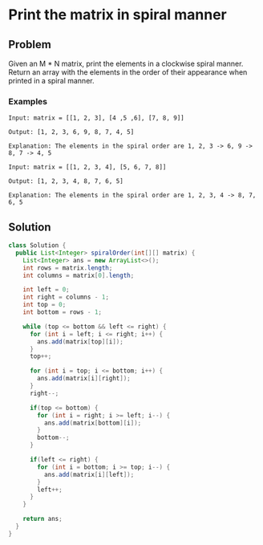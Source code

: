 # Print the matrix in spiral manner

## Problem

Given an M \* N matrix, print the elements in a clockwise spiral manner. Return an array with the elements in the order of their appearance when printed in a spiral manner.

### Examples

```
Input: matrix = [[1, 2, 3], [4 ,5 ,6], [7, 8, 9]]

Output: [1, 2, 3, 6, 9, 8, 7, 4, 5]

Explanation: The elements in the spiral order are 1, 2, 3 -> 6, 9 -> 8, 7 -> 4, 5
```

```
Input: matrix = [[1, 2, 3, 4], [5, 6, 7, 8]]

Output: [1, 2, 3, 4, 8, 7, 6, 5]

Explanation: The elements in the spiral order are 1, 2, 3, 4 -> 8, 7, 6, 5
```

## Solution

```java
class Solution {
  public List<Integer> spiralOrder(int[][] matrix) {
    List<Integer> ans = new ArrayList<>();
    int rows = matrix.length;
    int columns = matrix[0].length;

    int left = 0;
    int right = columns - 1;
    int top = 0;
    int bottom = rows - 1;

    while (top <= bottom && left <= right) {
      for (int i = left; i <= right; i++) {
        ans.add(matrix[top][i]);
      }
      top++;

      for (int i = top; i <= bottom; i++) {
        ans.add(matrix[i][right]);
      }
      right--;

      if(top <= bottom) {
        for (int i = right; i >= left; i--) {
          ans.add(matrix[bottom][i]);
        }
        bottom--;
      }

      if(left <= right) {
        for (int i = bottom; i >= top; i--) {
          ans.add(matrix[i][left]);
        }
        left++;
      }
    }

    return ans;
  }
}
```
